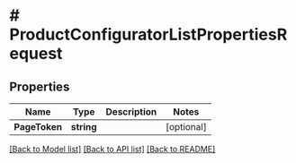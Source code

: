 # # ProductConfiguratorListPropertiesRequest


## Properties 


Name | Type | Description | Notes
------------ | ------------- | ------------- | -------------
**PageToken**| **string** |   | [optional]


[[Back to Model list]](../../README.md#models) [[Back to API list]](../../README.md#endpoints) [[Back to README]](../../README.md)

